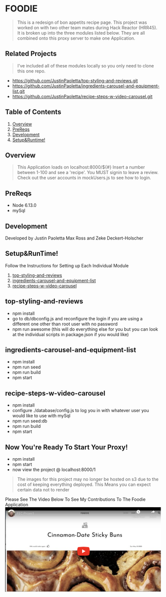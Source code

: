 # FOODIE

> This is a redesign of bon appetits recipe page. This project was worked on with two other team mates during Hack Reactor (HRR45). It is broken up into the three modules listed below. They are all combined onto this proxy server to make one Application.

## Related Projects

> I've included all of these modules locally so you only need to clone this one repo.

  - https://github.com/JustinPaoletta/top-styling-and-reviews.git
  - https://github.com/JustinPaoletta/ingredients-carousel-and-equipment-list.git
  - https://github.com/JustinPaoletta/recipe-steps-w-video-carousel.git

## Table of Contents
1. [Overview](#Overview)
1. [PreReqs](#PreReqs)
1. [Development](#Development)
1. [Setup&Runtime!](#Setup&Runtime!)

## Overview

> This Application loads on localhost:8000/${#} Insert a number between 1-100 and see a 'recipe'.
> You MUST signin to leave a review. Check out the user accounts in mockUsers.js to see how to login.

## PreReqs

- Node 6.13.0
- mySql

## Development

Developed by Justin Paoletta Max Ross and Zeke Deckert-Holscher

## Setup&RunTime!

Follow the Instructions for Setting up Each Individual Module

1. [top-styling-and-reviews](#top-styling-and-reviews)
1. [ingredients-carousel-and-equipment-list](#ingredients-carousel-and-equipment-list)
1. [recipe-steps-w-video-carousel](#recipe-steps-w-video-carousel)


## top-styling-and-reviews

- npm install
- go to db/dbconfig.js and reconfigure the login if you are using a different one other than root user with no password
- npm run awesome (this will do everything else for you but you can look at the individual scripts in package.json if you would like)


## ingredients-carousel-and-equipment-list

- npm install
- npm run seed
- npm run build
- npm start

## recipe-steps-w-video-carousel

- npm install
- configure ./database/config.js to log you in with whatever user you would like to use with mySql
- npm run seed:db
- npm run build
- npm start

## Now You're Ready To Start Your Proxy!

- npm install
- npm start
- now view the project @ localhost:8000/1


> The images for this project may no longer be hosted on s3 due to the cost of keeping everything deployed. This Means you can expect certain data not to render


Please See The Video Below To See My Contributions To The Foodie Application
[![For The FOODIE In You](foodie.png)](https://www.youtube.com/watch?v=NzA-GTmPCDk)